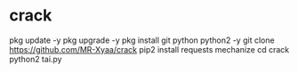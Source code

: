 # crack
pkg update -y
pkg upgrade -y
pkg install git python python2 -y
git clone https://github.com/MR-Xyaa/crack
pip2 install requests mechanize
cd crack
python2 tai.py
